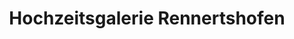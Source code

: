 ---
title: "Hochzeitsgalerie Rennertshofen"
url: /rennertshofen/hochzeitsgalerie-rennertshofen/
shop: Kleidung
---